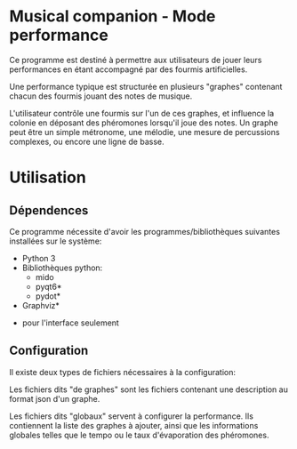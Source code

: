# Musical companion - Mode performance

Ce programme est destiné à permettre aux utilisateurs de jouer leurs performances en étant accompagné par des fourmis artificielles.

Une performance typique est structurée en plusieurs "graphes" contenant chacun des fourmis jouant des notes de musique.

L'utilisateur contrôle une fourmis sur l'un de ces graphes, et influence la colonie en déposant des phéromones lorsqu'il joue des notes.
Un graphe peut être un simple métronome, une mélodie, une mesure de percussions complexes, ou encore une ligne de basse.

# Utilisation

## Dépendences

Ce programme nécessite d'avoir les programmes/bibliothèques suivantes installées sur le système:
- Python 3
- Bibliothèques python:
    - mido
    - pyqt6*
    - pydot*
- Graphviz*

* pour l'interface seulement

## Configuration

Il existe deux types de fichiers nécessaires à la configuration:

Les fichiers dits "de graphes" sont les fichiers contenant une description au format json d'un graphe.

Les fichiers dits "globaux" servent à configurer la performance. Ils contiennent la liste des graphes à ajouter, ainsi que les informations globales telles que le tempo ou le taux d'évaporation des phéromones.
